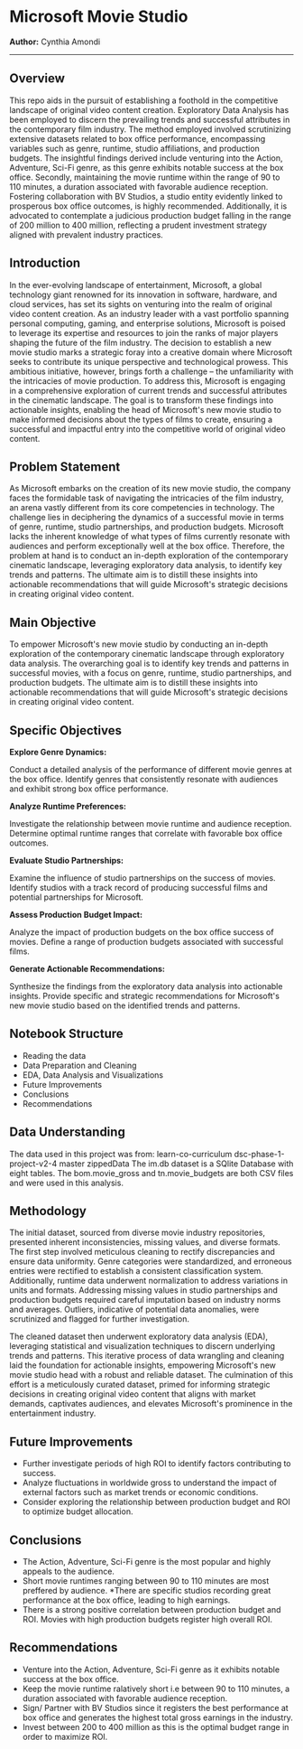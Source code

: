 # Microsoft Movie Studio

**Author:** Cynthia Amondi 
***
## Overview

This repo aids in the pursuit of establishing a foothold in the competitive landscape of original video content creation. Exploratory Data Analysis has been employed to discern the prevailing trends and successful attributes in the contemporary film industry. The method employed involved scrutinizing extensive datasets related to box office performance, encompassing variables such as genre, runtime, studio affiliations, and production budgets. The insightful findings derived include venturing into the Action, Adventure, Sci-Fi genre, as this genre exhibits notable success at the box office. Secondly, maintaining the movie runtime within the range of 90 to 110 minutes, a duration associated with favorable audience reception. Fostering collaboration with BV Studios, a studio entity evidently linked to prosperous box office outcomes, is highly recommended. Additionally, it is advocated to contemplate a judicious production budget falling in the range of 200 million to 400 million, reflecting a prudent investment strategy aligned with prevalent industry practices. 

## Introduction
In the ever-evolving landscape of entertainment, Microsoft, a global technology giant renowned for its innovation in software, hardware, and cloud services, has set its sights on venturing into the realm of original video content creation. As an industry leader with a vast portfolio spanning personal computing, gaming, and enterprise solutions, Microsoft is poised to leverage its expertise and resources to join the ranks of major players shaping the future of the film industry. The decision to establish a new movie studio marks a strategic foray into a creative domain where Microsoft seeks to contribute its unique perspective and technological prowess. This ambitious initiative, however, brings forth a challenge – the unfamiliarity with the intricacies of movie production. To address this, Microsoft is engaging in a comprehensive exploration of current trends and successful attributes in the cinematic landscape. The goal is to transform these findings into actionable insights, enabling the head of Microsoft's new movie studio to make informed decisions about the types of films to create, ensuring a successful and impactful entry into the competitive world of original video content.

## Problem Statement
As Microsoft embarks on the creation of its new movie studio, the company faces the formidable task of navigating the intricacies of the film industry, an arena vastly different from its core competencies in technology. The challenge lies in deciphering the dynamics of a successful movie in terms of genre, runtime, studio partnerships, and production budgets. Microsoft lacks the inherent knowledge of what types of films currently resonate with audiences and perform exceptionally well at the box office. Therefore, the problem at hand is to conduct an in-depth exploration of the contemporary cinematic landscape, leveraging exploratory data analysis, to identify key trends and patterns. The ultimate aim is to distill these insights into actionable recommendations that will guide Microsoft's strategic decisions in creating original video content.

## Main Objective
To empower Microsoft's new movie studio by conducting an in-depth exploration of the contemporary cinematic landscape through exploratory data analysis. The overarching goal is to identify key trends and patterns in successful movies, with a focus on genre, runtime, studio partnerships, and production budgets. The ultimate aim is to distill these insights into actionable recommendations that will guide Microsoft's strategic decisions in creating original video content.

## Specific Objectives

**Explore Genre Dynamics:**

Conduct a detailed analysis of the performance of different movie genres at the box office.
Identify genres that consistently resonate with audiences and exhibit strong box office performance.

**Analyze Runtime Preferences:**

Investigate the relationship between movie runtime and audience reception.
Determine optimal runtime ranges that correlate with favorable box office outcomes.

**Evaluate Studio Partnerships:**

Examine the influence of studio partnerships on the success of movies.
Identify studios with a track record of producing successful films and potential partnerships for Microsoft.

**Assess Production Budget Impact:**

Analyze the impact of production budgets on the box office success of movies.
Define a range of production budgets associated with successful films.

**Generate Actionable Recommendations:**

Synthesize the findings from the exploratory data analysis into actionable insights.
Provide specific and strategic recommendations for Microsoft's new movie studio based on the identified trends and patterns.

## Notebook Structure

* Reading the data
* Data Preparation and Cleaning
* EDA, Data Analysis and Visualizations
* Future Improvements
* Conclusions
* Recommendations

## Data Understanding

The data used in this project was from: learn-co-curriculum dsc-phase-1-project-v2-4 master zippedData
The im.db dataset is a SQlite Database with eight tables. The bom.movie_gross and tn.movie_budgets are both CSV files and were used in this analysis.

## Methodology

The initial dataset, sourced from diverse movie industry repositories, presented inherent inconsistencies, missing values, and diverse formats. The first step involved meticulous cleaning to rectify discrepancies and ensure data uniformity. Genre categories were standardized, and erroneous entries were rectified to establish a consistent classification system. Additionally, runtime data underwent normalization to address variations in units and formats. Addressing missing values in studio partnerships and production budgets required careful imputation based on industry norms and averages. Outliers, indicative of potential data anomalies, were scrutinized and flagged for further investigation. 

The cleaned dataset then underwent exploratory data analysis (EDA), leveraging statistical and visualization techniques to discern underlying trends and patterns. This iterative process of data wrangling and cleaning laid the foundation for actionable insights, empowering Microsoft's new movie studio head with a robust and reliable dataset. The culmination of this effort is a meticulously curated dataset, primed for informing strategic decisions in creating original video content that aligns with market demands, captivates audiences, and elevates Microsoft's prominence in the entertainment industry.

## Future Improvements
* Further investigate periods of high ROI to identify factors contributing to success.
* Analyze fluctuations in worldwide gross to understand the impact of external factors such as market trends or economic conditions.
* Consider exploring the relationship between production budget and ROI to optimize budget allocation.

## Conclusions

* The Action, Adventure, Sci-Fi genre is the most popular and highly appeals to the audience.
* Short movie runtimes ranging between 90 to 110 minutes are most preffered by audience.
*There are specific studios recording great performance at the box office, leading to high earnings.
* There is a strong positive correlation between production budget and ROI. Movies with high production budgets register high overall ROI.

## Recommendations

* Venture into the Action, Adventure, Sci-Fi genre as it exhibits notable success at the box office.
* Keep the movie runtime ralatively short i.e between 90 to 110 minutes, a duration associated with favorable audience reception.
* Sign/ Partner with BV Studios since it registers the best performance at box office and generates the highest total gross earnings in the industry.
* Invest between 200 to 400 million as this is the optimal budget range in order to maximize ROI.  











